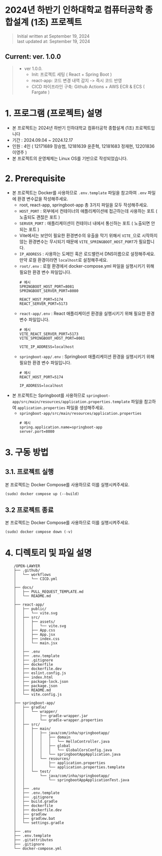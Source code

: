 # 2024년 하반기 인하대학교 컴퓨터공학 종합설계 (1조) 프로젝트

> Initial written at September 19, 2024 <br/>
> last updated at: September 19, 2024


## Current: ver. 1.0.0<br/>
>* ver 1.0.0.
>   * Init: 프로젝트 세팅 ( React + Spring Boot )
>   * react-app: 코드 변경 내역 감지 -> 즉시 코드 반영
>   * CICD 파이프라인 구축: Github Actions + AWS ECR & ECS ( Fargate )

# 1. 프로그램 (프로젝트) 설명

- 본 프로젝트는 2024년 하반기 인하대학교 컴퓨터공학 종합설계 (1조) 프로젝트입니다
- 기간 : 2024.09.04 ~ 2024.12.17
- 인원 : 4인 ( 12171689 장승범, 12181639 윤준혁, 12181683 정재현, 12201836 이영주 )
- 본 프로젝트의 운영체제는 Linux OS를 기반으로 작성되었습니다.

# 2. Prerequisite

- 본 프로젝트는 Docker를 사용하므로 `.env.template` 파일을 참고하여 `.env` 파일에 환경 변수값을 작성해주세요.
    - root, react-app, springboot-app 총 3가지 파일을 모두 작성해주세요.
    - `HOST_PORT` : 외부에서 컨테이너의 애플리케이션에 접근하는데 사용하는 포트 ( 노출되도 괜찮은 포트 )
    - `SERVER_PORT` : 애플리케이션이 컨테이너 내에서 통신하는 포트 ( 노출되면 안되는 포트 )
    - Vite에서는 보안이 필요한 환경변수의 유출을 막기 위해서 `VITE_`으로 시작하지 않는 환경변수는 무시되기 때문에 `VITE_SPRINGBOOT_HOST_PORT`가 필요합니다.
    - `IP_ADDRESS` : 사용하는 도메인 혹은 로드밸런서 DNS이름으로 설정해주세요. 만약 로컬 환경이라면 `localhost`로 설정해주세요.
    - `root/.env` : 로컬 환경에서 docker-compose.yml 파일을 실행시키기 위해 필요한 환경 변수 파일입니다.
        ```
        # 예시
        SPRINGBOOT_HOST_PORT=8081
        SPRINGBOOT_SERVER_PORT=8080

        REACT_HOST_PORT=5174
        REACT_SERVER_PORT=5173
        ```
    - `react-app/.env` : React 애플리케이션 환경을 실행시키기 위해 필요한 환경 변수 파일입니다.
        ```
        # 예시
        VITE_REACT_SERVER_PORT=5173
        VITE_SPRINGBOOT_HOST_PORT=8081

        VITE_IP_ADDRESS=localhost
        ```
    - `springboot-app/.env` : Springboot 애플리케이션 환경을 실행시키기 위해 필요한 환경 변수 파일입니다.
        ```
        # 예시
        REACT_HOST_PORT=5174

        IP_ADDRESS=localhost
        ```
- 본 프로젝트는 Springboot를 사용하므로 `springboot-app/src/main/resources/application.properties.template` 파일을 참고하여 `application.properties` 파일을 생성해주세요.
    - `springboot-app/src/main/resources/application.properties`
        ```
        # 예시
        spring.application.name=springboot-app
        server.port=8080
        ```

# 3. 구동 방법

## 3.1. 프로젝트 실행

본 프로젝트는 Docker Compose를 사용하므로 이를 실행시켜주세요.

```shell
(sudo) docker compose up (--build)
```

## 3.2 프로젝트 종료

본 프로젝트는 Docker Compose를 사용하므로 이를 실행시켜주세요.

```shell
(sudo) docker compose down (-v)
```

# 4. 디렉토리 및 파일 설명
```
    /OPEN-LAWYER
    ├── .github/
    │   └── workflows
    │       └── CICD.yml 
    │
    ├── docs/
    │   ├── PULL_REQUEST_TEMPLATE.md
    │   └── README.md
    │
    ├── react-app/
    │   ├── public/
    │   │   └── vite.svg
    │   ├── src/
    │   │   ├── assets/
    │   │   │   └── vite.svg
    │   │   ├── App.css
    │   │   ├── App.jsx
    │   │   ├── index.css
    │   │   └── main.jsx
    │   │
    │   ├── .env
    │   ├── .env.template
    │   ├── .gitignore
    │   ├── dockerfile
    │   ├── dockerfile.dev
    │   ├── eslint.config.js
    │   ├── index.html
    │   ├── package-lock.json
    │   ├── package.json
    │   ├── README.md
    │   └── vite.config.js
    │
    ├── springboot-app/
    │   ├── gradle/
    │   │   └── wrapper/
    │   │       ├── gradle-wrapper.jar
    │   │       └── gradle-wrapper.properties
    │   ├── src/
    │   │   ├── main/
    │   │   │   ├── java/com/inha/springbootapp/
    │   │   │   │   ├── domain
    │   │   │   │   │   └── HelloController.java
    │   │   │   │   ├── global
    │   │   │   │   │   └── GlobalCorsConfig.java
    │   │   │   │   └── springbootAppApplication.java
    │   │   │   └── resources/
    │   │   │       ├── application.properties
    │   │   │       └── application.properties.template
    │   │   └── test/
    │   │       └── java/com/inha/springbootapp/
    │   │           └── springbootAppApplicationTest.java
    │   │
    │   ├── .env
    │   ├── .env.template
    │   ├── .gitignore
    │   ├── build.gradle
    │   ├── dockerfile
    │   ├── dockerfile.dev
    │   ├── gradlew
    │   ├── gradlew.bat
    │   └── settings.gradle
    │
    ├── .env
    ├── .env.template
    ├── .gitattributes
    ├── .gitignore
    └── docker-compose.yml
```
